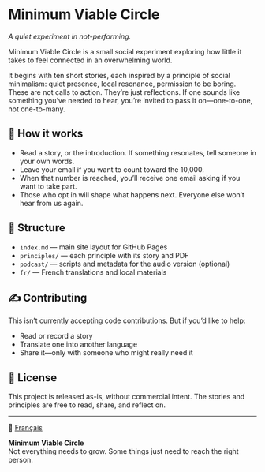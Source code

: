 # Minimum Viable Circle

*A quiet experiment in not-performing.*

Minimum Viable Circle is a small social experiment exploring how little it takes to feel connected in an overwhelming world.

It begins with ten short stories, each inspired by a principle of social minimalism: quiet presence, local resonance, permission to be boring. These are not calls to action. They’re just reflections. If one sounds like something you’ve needed to hear, you’re invited to pass it on—one-to-one, not one-to-many.

## 🌱 How it works

- Read a story, or the introduction. If something resonates, tell someone in your own words.
- Leave your email if you want to count toward the 10,000.
- When that number is reached, you’ll receive one email asking if you want to take part.
- Those who opt in will shape what happens next. Everyone else won’t hear from us again.

## 📁 Structure

- `index.md` — main site layout for GitHub Pages
- `principles/` — each principle with its story and PDF
- `podcast/` — scripts and metadata for the audio version (optional)
- `fr/` — French translations and local materials

## ✍️ Contributing

This isn’t currently accepting code contributions. But if you’d like to help:
- Read or record a story
- Translate one into another language
- Share it—only with someone who might really need it

## 🧭 License

This project is released as-is, without commercial intent. The stories and principles are free to read, share, and reflect on.

---

📄 [Français](README.fr.md)

**Minimum Viable Circle**  
Not everything needs to grow. Some things just need to reach the right person.
